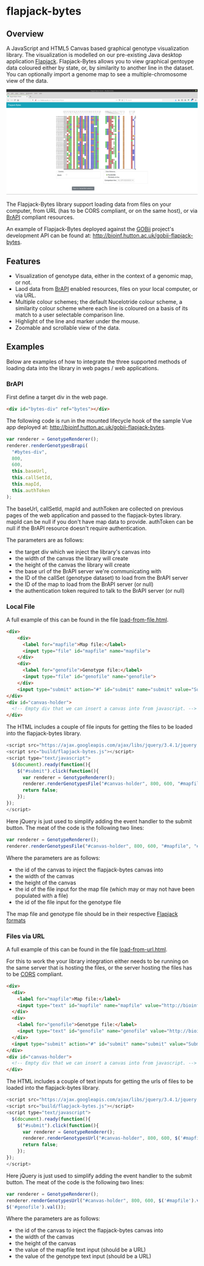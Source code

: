 # flapjack-bytes

## Overview
A JavaScript and HTML5 Canvas based graphical genotype visualization library. 
The visualization is modelled on our pre-existing Java desktop application 
[Flapjack](https://ics.hutton.ac.uk/flapjack). Flapjack-Bytes allows you to
view graphical gentoype data coloured either by state, or, by similarity to
another line in the dataset. You can optionally import a genome map to see
a multiple-chromosome view of the data. 

![Flapjack Bytes](/docs/images/flapjack-bytes.png)

The Flapjack-Bytes library support loading data from files on your computer,
from URL (has to be CORS compliant, or on the same host), or via 
[BrAPI](https://brapi.org) compliant resources.

An example of Flapjack-Bytes deployed against the
[GOBii](http://cbsugobii05.biohpc.cornell.edu/wordpress/) project's development
API can be found at: http://bioinf.hutton.ac.uk/gobii-flapjack-bytes.

## Features

- Visualization of genotype data, either in the context of a genomic map, or
not.
- Laod data from [BrAPI](https://brapi.org) enabled resources, files on your
local computer, or via URL.
- Multiple colour schemes; the default Nucelotride colour scheme, a similarity
colour scheme where each line is coloured on a basis of its match to a user
selectable comparison line.
- Highlight of the line and marker under the mouse.
- Zoomable and scrollable view of the data.

## Examples

Below are examples of how to integrate the three supported methods of loading
data into the library in web pages / web applications.

### BrAPI

First define a target div in the web page.

```html
<div id="bytes-div" ref="bytes"></div>
```

The following code is run in the mounted lifecycle hook of the sample Vue app
deployed at: http://bioinf.hutton.ac.uk/gobii-flapjack-bytes. 

```javascript
var renderer = GenotypeRenderer();
renderer.renderGenotypesBrapi(
  "#bytes-div",
  800,
  600,
  this.baseUrl,
  this.callSetId,
  this.mapId,
  this.authToken
);
```

The baseUrl, callSetId, mapId and authToken are collected on previous pages of
the web application and passed to the flapjack-bytes library. mapId can be null
if you don't have map data to provide. authToken can be null if the BrAPI
resource doesn't require authentication.

The parameters are as follows:
- the target div which we inject the library's canvas into
- the width of the canvas the library will create
- the height of the canvas the library will create
- the base url of the BrAPI server we're communicating with
- the ID of the callSet (genotype dataset) to load from the BrAPI server
- the ID of the map to load from the BrAPI server (or null)
- the authentication token required to talk to the BrAPI server (or null)

### Local File

A full example of this can be found in the file
[load-from-file.html](load-from-file.html).

```html
<div>
    <div>
      <label for="mapfile">Map file:</label>
      <input type="file" id="mapfile" name="mapfile">
    </div>
    <div>
      <label for="genofile">Genotype file:</label>
      <input type="file" id="genofile" name="genofile">
    </div>
    <input type="submit" action="#" id="submit" name="submit" value="Submit">
</div>
<div id="canvas-holder">
  <!-- Empty div that we can insert a canvas into from javascript. -->
</div>
```

The HTML includes a couple of file inputs for getting the files to be loaded
into the flapjack-bytes library.

```javascript
<script src="https://ajax.googleapis.com/ajax/libs/jquery/3.4.1/jquery.min.js"></script>
<script src="build/flapjack-bytes.js"></script>
<script type="text/javascript">
  $(document).ready(function(){
    $("#submit").click(function(){
      var renderer = GenotypeRenderer();
      renderer.renderGenotypesFile("#canvas-holder", 800, 600, "#mapfile", "#genofile");
      return false;
    });
});
</script>
```

Here jQuery is just used to simplify adding the event handler to the submit
button. The meat of the code is the following two lines:

```javascript
var renderer = GenotypeRenderer();
renderer.renderGenotypesFile("#canvas-holder", 800, 600, "#mapfile", "#genofile");
```

Where the parameters are as follows:
- the id of the canvas to inject the flapjack-bytes canvas into
- the width of the canvas
- the height of the canvas
- the id of the file input for the map file (which may or may not have been
populated with a file)
- the id of the file input for the genotype file

The map file and genotype file should be in their respective [Flapjack formats](http://flapjack.hutton.ac.uk/en/latest/projects_&_data_formats.html#data-sets-maps-and-genotypes)

### Files via URL

A full example of this can be found in the file
[load-from-url.html](load-from-url.html).

For this to work the your library integration either needs to be running on the
same server that is hosting the files, or the server hosting the files has to be
[CORS](https://developer.mozilla.org/en-US/docs/Web/HTTP/CORS) compliant.

```html
<div>
  <div>
    <label for="mapfile">Map file:</label>
    <input type="text" id="mapfile" name="mapfile" value="http://bioinf.hutton.ac.uk/flapjack/sample-data/tutorials/ped-ver-tutorial.map">
  </div>
  <div>
    <label for="genofile">Genotype file:</label>
    <input type="text" id="genofile" name="genofile" value="http://bioinf.hutton.ac.uk/flapjack/sample-data/tutorials/ped-ver-tutorial.dat">
  </div>
  <input type="submit" action="#" id="submit" name="submit" value="Submit">
</div>
<div id="canvas-holder">
  <!-- Empty div that we can insert a canvas into from javascript. -->
</div>
```

The HTML includes a couple of text inputs for getting the urls of files to be
loaded into the flapjack-bytes library.

```javascript
<script src="https://ajax.googleapis.com/ajax/libs/jquery/3.4.1/jquery.min.js"></script>
<script src="build/flapjack-bytes.js"></script>
<script type="text/javascript">
  $(document).ready(function(){
    $("#submit").click(function(){
      var renderer = GenotypeRenderer();
      renderer.renderGenotypesUrl("#canvas-holder", 800, 600, $('#mapfile').val(), $('#genofile').val());
      return false;
    });
});
</script>
```

Here jQuery is just used to simplify adding the event handler to the submit
button. The meat of the code is the following two lines:

```javascript
var renderer = GenotypeRenderer();
renderer.renderGenotypesUrl("#canvas-holder", 800, 600, $('#mapfile').val(),
$('#genofile').val());
```

Where the parameters are as follows:
- the id of the canvas to inject the flapjack-bytes canvas into
- the width of the canvas
- the height of the canvas
- the value of the mapfile text input (should be a URL)
- the value of the genotype text input (should be a URL)
